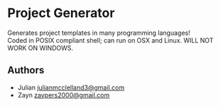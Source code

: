 # Project Generator
Generates project templates in many programming languages!  
Coded in POSIX compliant shell; can run on OSX and Linux.
WILL NOT WORK ON WINDOWS.

## Authors
- Julian <julianmcclelland3@gmail.com>
- Zayn <zaypers2000@gmail.com>